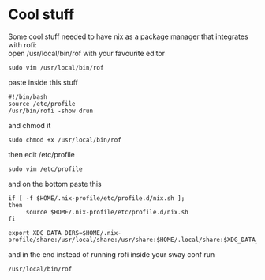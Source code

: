 # Cool stuff
Some cool stuff needed to have nix as a package manager that integrates with rofi:\
open /usr/local/bin/rof with your favourite editor
```
sudo vim /usr/local/bin/rof
```
paste inside this stuff
```
#!/bin/bash
source /etc/profile
/usr/bin/rofi -show drun
```
and chmod it 
```
sudo chmod +x /usr/local/bin/rof
```
then edit /etc/profile
```
sudo vim /etc/profile
```
and on the bottom paste this
```
if [ -f $HOME/.nix-profile/etc/profile.d/nix.sh ];
then
     source $HOME/.nix-profile/etc/profile.d/nix.sh
fi

export XDG_DATA_DIRS=$HOME/.nix-profile/share:/usr/local/share:/usr/share:$HOME/.local/share:$XDG_DATA_DIRS
```
and in the end instead of running rofi inside your sway conf run
```
/usr/local/bin/rof
```
